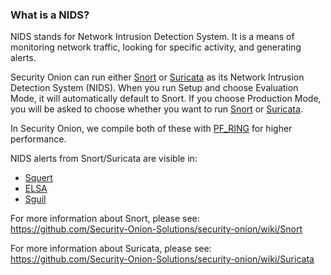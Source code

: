 ### What is a NIDS?
NIDS stands for Network Intrusion Detection System.  It is a means of monitoring network traffic, looking for specific activity, and generating alerts.

Security Onion can run either [Snort](Snort) or [Suricata](Suricata) as its Network Intrusion Detection System (NIDS).  When you run Setup and choose Evaluation Mode, it will automatically default to Snort.  If you choose Production Mode, you will be asked to choose whether you want to run [Snort](Snort) or [Suricata](Suricata).

In Security Onion, we compile both of these with [PF_RING](PF_RING) for higher performance.

NIDS alerts from Snort/Suricata are visible in:
- [Squert](Squert)
- [ELSA](ELSA)
- [Sguil](Sguil)

For more information about Snort, please see:  
https://github.com/Security-Onion-Solutions/security-onion/wiki/Snort

For more information about Suricata, please see:  
https://github.com/Security-Onion-Solutions/security-onion/wiki/Suricata